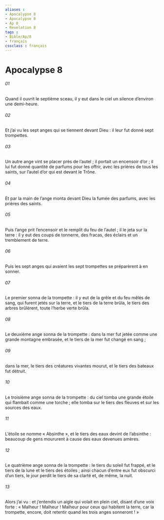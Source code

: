 ```yaml
---
aliases : 
- Apocalypse 8
- Apocalypse 8
- Ap 8
- Revelation 8
tags : 
- Bible/Ap/8
- français
cssclass : français
---
```


# Apocalypse 8

###### 01
Quand il ouvrit le septième sceau, il y eut dans le ciel un silence d’environ une demi-heure.
###### 02
Et j’ai vu les sept anges qui se tiennent devant Dieu : il leur fut donné sept trompettes.
###### 03
Un autre ange vint se placer près de l’autel ; il portait un encensoir d’or ; il lui fut donné quantité de parfums pour les offrir, avec les prières de tous les saints, sur l’autel d’or qui est devant le Trône.
###### 04
Et par la main de l’ange monta devant Dieu la fumée des parfums, avec les prières des saints.
###### 05
Puis l’ange prit l’encensoir et le remplit du feu de l’autel ; il le jeta sur la terre : il y eut des coups de tonnerre, des fracas, des éclairs et un tremblement de terre.
###### 06
Puis les sept anges qui avaient les sept trompettes se préparèrent à en sonner.
###### 07
Le premier sonna de la trompette : il y eut de la grêle et du feu mêlés de sang, qui furent jetés sur la terre, et le tiers de la terre brûla, le tiers des arbres brûlèrent, toute l’herbe verte brûla.
###### 08
Le deuxième ange sonna de la trompette : dans la mer fut jetée comme une grande montagne embrasée, et le tiers de la mer fut changé en sang ;
###### 09
dans la mer, le tiers des créatures vivantes mourut, et le tiers des bateaux fut détruit.
###### 10
Le troisième ange sonna de la trompette : du ciel tomba une grande étoile qui flambait comme une torche ; elle tomba sur le tiers des fleuves et sur les sources des eaux.
###### 11
L’étoile se nomme « Absinthe », et le tiers des eaux devint de l’absinthe : beaucoup de gens moururent à cause des eaux devenues amères.
###### 12
Le quatrième ange sonna de la trompette : le tiers du soleil fut frappé, et le tiers de la lune et le tiers des étoiles ; ainsi chacun d’entre eux fut obscurci d’un tiers, le jour perdit le tiers de sa clarté et, de même, la nuit.
###### 13
Alors j’ai vu : et j’entendis un aigle qui volait en plein ciel, disant d’une voix forte : « Malheur ! Malheur ! Malheur pour ceux qui habitent la terre, car la trompette, encore, doit retentir quand les trois anges sonneront ! »

